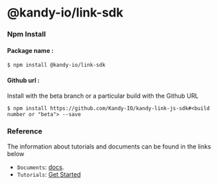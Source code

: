 # @kandy-io/link-sdk

### Npm Install

#### Package name :

`$ npm install @kandy-io/link-sdk`

#### Github url :

Install with the beta branch or a particular build with the Github URL

`$ npm install https://github.com/Kandy-IO/kandy-link-js-sdk#<build number or "beta"> --save`

### Reference

The information about tutorials and documents can be found in the links below

* `Documents`: [docs](https://Kandy-IO.github.io/docs).
* `Tutorials`: [Get Started](https://Kandy-IO.github.io/@kandy-io/link-sdk/tutorials/#/Configurations)





